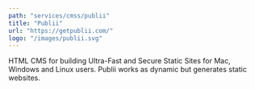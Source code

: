 ```yaml
---
path: "services/cmss/publii"
title: "Publii"
url: "https://getpublii.com/"
logo: "/images/publii.svg"
---
```


HTML CMS for building Ultra-Fast and Secure Static Sites for Mac, Windows and Linux users. Publii works as dynamic but generates static websites.
